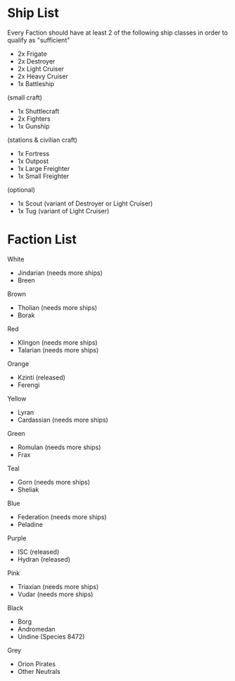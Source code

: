 # Ship List

Every Faction should have at least 2 of the following ship classes in order to qualify as "sufficient"
- 2x Frigate
- 2x Destroyer
- 2x Light Cruiser
- 2x Heavy Cruiser
- 1x Battleship

(small craft)
- 1x Shuttlecraft
- 2x Fighters
- 1x Gunship

(stations & civilian craft)
- 1x Fortress
- 1x Outpost
- 1x Large Freighter
- 1x Small Freighter

(optional)
- 1x Scout (variant of Destroyer or Light Cruiser)
- 1x Tug (variant of Light Cruiser)

# Faction List

White
* Jindarian (needs more ships)
* Breen

Brown
* Tholian (needs more ships)
* Borak

Red
* Klingon (needs more ships)
* Talarian (needs more ships)

Orange
* Kzinti (released)
* Ferengi

Yellow
* Lyran
* Cardassian (needs more ships)

Green
* Romulan (needs more ships)
* Frax

Teal
* Gorn (needs more ships)
* Sheliak

Blue
* Federation (needs more ships)
* Peladine

Purple
* ISC (released)
* Hydran (released)

Pink
* Triaxian (needs more ships)
* Vudar (needs more ships)

Black
* Borg
* Andromedan
* Undine (Species 8472)

Grey
* Orion Pirates
* Other Neutrals
